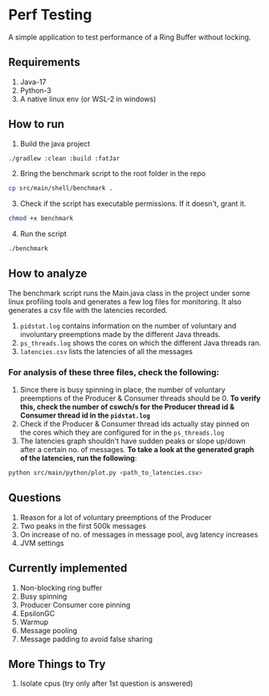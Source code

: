 # Perf Testing
A simple application to test performance of a Ring Buffer without locking.

## Requirements
1. Java-17
2. Python-3
3. A native linux env (or WSL-2 in windows)

## How to run
1. Build the java project
```bash
./gradlew :clean :build :fatJar
```
2. Bring the benchmark script to the root folder in the repo
```bash
cp src/main/shell/benchmark .
```
3. Check if the script has executable permissions. If it doesn't, grant it.
```bash
chmod +x benchmark
```
4. Run the script
```bash
./benchmark
```

## How to analyze
The benchmark script runs the Main.java class in the project under some linux profiling tools and generates a few log 
files for monitoring. It also generates a csv file with the latencies recorded.
1. `pidstat.log` contains information on the number of voluntary and involuntary preemptions made by the different Java 
threads.
2. `ps_threads.log` shows the cores on which the different Java threads ran.
3. `latencies.csv` lists the latencies of all the messages

### For analysis of these three files, check the following:
1. Since there is busy spinning in place, the number of voluntary preemptions of the Producer & Consumer threads should 
be 0.
**To verify this, check the number of cswch/s for the Producer thread id & Consumer thread id in the `pidstat.log`**
2. Check if the Producer & Consumer thread ids actually stay pinned on the cores which they are configured for in the 
`ps_threads.log`
3. The latencies graph shouldn't have sudden peaks or slope up/down after a certain no. of messages. **To take a look 
at the generated graph of the latencies, run the following**:
```bash
python src/main/python/plot.py <path_to_latencies.csv>
```

## Questions
1. Reason for a lot of voluntary preemptions of the Producer
2. Two peaks in the first 500k messages
3. On increase of no. of messages in message pool, avg latency increases
4. JVM settings

## Currently implemented
1. Non-blocking ring buffer
2. Busy spinning
3. Producer Consumer core pinning
4. EpsilonGC
5. Warmup
6. Message pooling
7. Message padding to avoid false sharing

## More Things to Try
1. Isolate cpus (try only after 1st question is answered)
